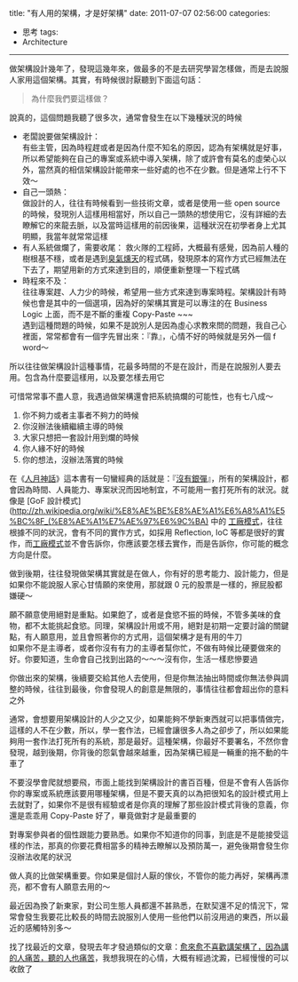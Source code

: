 title: "有人用的架構，才是好架構"
date: 2011-07-07 02:56:00
categories:
- 思考
tags:
- Architecture
---

做架構設計幾年了，發現這幾年來，做最多的不是去研究學習怎樣做，而是去說服人家用這個架構。其實，有時候很討厭聽到下面這句話：  

> 為什麼我們要這樣做？

<!--more-->

說真的，這個問題我聽了很多次，通常會發生在以下幾種狀況的時候  

- 老闆說要做架構設計：  
有些主管，因為時程趕或者是因為什麼不知名的原因，認為有架構就是好事，所以希望能夠在自己的專案或系統中導入架構，除了或許會有莫名的虛榮心以外，當然真的相信架構設計能帶來一些好處的也不在少數。但是通常上行不下效～  
- 自己一頭熱：  
做設計的人，往往有時候看到一些技術文章，或者是使用一些 open source 的時候，發現別人這樣用相當好，所以自己一頭熱的想使用它，沒有詳細的去瞭解它的來龍去脈，以及當時這樣用的前因後果，這種狀況在初學者身上尤其明顯，我當年就常常這樣
- 有人系統做爛了，需要收尾：
救火隊的工程師，大概最有感覺，因為前人種的樹根基不穩，或者是遇到[臭氣燻天](http://en.wikipedia.org/wiki/Code_smell)的程式碼，發現原本的寫作方式已經無法在下去了，期望用新的方式來達到目的，順便重新整理一下程式碼  
- 時程來不及：  
往往專案趕、人力少的時候，希望用一些方式來達到專案時程。架構設計有時候也會是其中的一個選項，因為好的架構其實是可以專注的在 Business Logic 上面，而不是不斷的重複 Copy-Paste ~~~  
遇到這種問題的時候，如果不是說別人是因為虛心求教來問的問題，我自己心裡面，常常都會有一個字先冒出來：『靠』，心情不好的時候就是另外一個 f word～  

所以往往做架構設計這種事情，花最多時間的不是在設計，而是在說服別人要去用。包含為什麼要這樣用，以及要怎樣去用它

可惜常常事不盡人意，我遇過做架構還會把系統搞爛的可能性，也有七八成～  
1. 你不夠力或者主事者不夠力的時候  
1. 你沒辦法後續繼續主導的時候  
1. 大家只想把一套設計用到爛的時候  
1. 你人緣不好的時候  
1. 你的想法，沒辦法落實的時候  

在《[人月神話](http://zh.wikipedia.org/wiki/%E4%BA%BA%E6%9C%88%E7%A5%9E%E8%A9%B1)》這本書有一句蠻經典的話就是：『[沒有銀彈](http://zh.wikipedia.org/wiki/%E6%B2%A1%E6%9C%89%E9%93%B6%E5%BC%B9)』，所有的架構設計，都會因為時間、人員能力、專案狀況而因地制宜，不可能用一套打死所有的狀況。就像是 [GoF 設計模式](http://zh.wikipedia.org/wiki/%E8%AE%BE%E8%AE%A1%E6%A8%A1%E5%BC%8F_(%E8%AE%A1%E7%AE%97%E6%9C%BA) 中的 [工廠模式][factory-pattern]，往往根據不同的狀況，會有不同的實作方式，如採用 Reflection, IoC 等都是很好的實作，而[工廠模式][factory-pattern]並不會告訴你，你應該要怎樣去實作，而是告訴你，你可能的概念方向是什麼。  

做到後期，往往發現做架構其實就是在做人，你有好的思考能力、設計能力，但是如果你不能說服人家心甘情願的來使用，那就跟 0 元的股票是一樣的，擦屁股都嫌硬～  

願不願意使用絕對是重點。如果飽了，或者是食慾不振的時候，不管多美味的食物，都不太能挑起食慾。同理，架構設計用或不用，絕對是初期一定要討論的關鍵點，有人願意用，並且會照著你的方式用，這個架構才是有用的牛刀  
如果你不是主導者，或者你沒有有力的主導者幫你忙，不做有時候比硬要做來的好。你要知道，生命會自己找到出路的～～～沒有你，生活一樣悲慘要過  

你做出來的架構，後續要交給其他人去使用，但是你無法抽出時間或你無法參與調整的時候，往往到最後，你會發現人的創意是無限的，事情往往都會超出你的意料之外   

通常，會想要用架構設計的人少之又少，如果能夠不學新東西就可以把事情做完，這樣的人不在少數，所以，學一套作法，已經會讓很多人為之卻步了，所以如果能夠用一套作法打死所有的系統，那是最好。這種架構，你最好不要署名，不然你會發現，越到後期，你背後的怨氣會越來越重，因為架構已經是一輛重的拖不動的牛車了  

不要沒學會爬就想要飛，市面上能找到架構設計的書百百種，但是不會有人告訴你你的專案或系統應該要用哪種架構，但是不要天真的以為把很知名的設計模式用上去就對了，如果你不是很有經驗或者是你真的理解了那些設計模式背後的意義，你還是乖乖用 Copy-Paste 好了，畢竟做對才是最重要的  
 
對專案參與者的個性跟能力要熟悉。如果你不知道你的同事，到底是不是能接受這樣的作法，那真的你要花費相當多的精神去瞭解以及預防萬一，避免後期會發生你沒辦法收尾的狀況  

做人真的比做架構重要。你如果是個討人厭的傢伙，不管你的能力再好，架構再漂亮，都不會有人願意去用的～  

最近因為換了新東家，對公司生態人員都還不甚熟悉，在默契還不足的情況下，常常會發生我要花比較長的時間去說服別人使用一些他們以前沒用過的東西，所以最近的感觸特別多～

找了找最近的文章，發現去年才發過類似的文章：[愈來愈不喜歡講架構了，因為講的人痛苦，聽的人也痛苦](/2010/09/20/architecture-think-1/)，我想我現在的心情，大概有經過沈澱，已經慢慢的可以收斂了  

[factory-pattern]: http://zh.wikipedia.org/wiki/%E5%B7%A5%E5%8E%82%E6%96%B9%E6%B3%95%E6%A8%A1%E5%BC%8F
